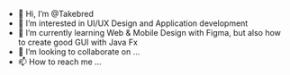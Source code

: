 - 👋 Hi, I’m @Takebred
- 👀 I’m interested in UI/UX Design and Application development
- 🌱 I’m currently learning Web & Mobile Design with Figma, but also how to create good GUI with Java Fx
- 💞️ I’m looking to collaborate on ...
- 📫 How to reach me ...

<!---
Takebred/Takebred is a ✨ special ✨ repository because its `README.md` (this file) appears on your GitHub profile.
You can click the Preview link to take a look at your changes.
--->

